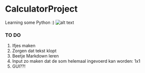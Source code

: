 # CalculatorProject
Learning some Python :) ![alt text](https://github.com/ProAdmin007/CalculatorProject/blob/main/favicon.ico "Calc.exe")

### TO DO
1. Ifjes maken
2. Zorgen dat tekst klopt
3. Beetje Markdown leren
4. Input zo maken dat de som helemaal ingevoerd kan worden: 1x1
5. GUI??!
